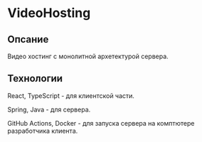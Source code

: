 # VideoHosting

<!-- [![codecov][codecov-badge]][codecov]

[codecov]: https://codecov.io/gh/man-nest/Bunnies_VideoHosting
[codecov-badge]: https://codecov.io/gh/man-nest/Bunnies_VideoHosting/graph/badge.svg?token=UNBCVQQ7Q1&color=green -->

## Опсание

Видео хостинг с монолитной архетектурой сервера.

## Технологии

React, TypeScript - для клиентской части.

Spring, Java - для сервера.

GitHub Actions, Docker - для запуска сервера на комптютере разработчика клиента.
